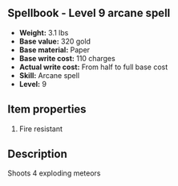 ## Spellbook - Level 9 arcane spell
- **Weight:** 3.1 lbs
- **Base value:** 320 gold
- **Base material:** Paper
- **Base write cost:** 110 charges
- **Actual write cost:** From half to full base cost
- **Skill:** Arcane spell
- **Level:** 9
## Item properties
1. Fire resistant
## Description
Shoots 4 exploding meteors
